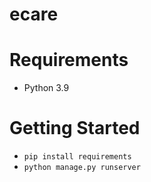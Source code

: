 # ecare


# Requirements

- Python 3.9

# Getting Started
- `pip install requirements`
- `python manage.py runserver`
